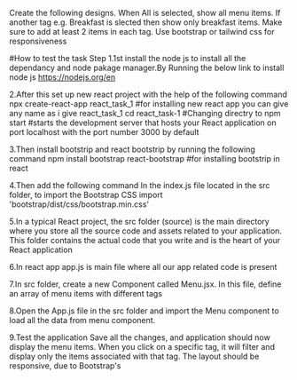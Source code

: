 Create the following designs. When All is selected, show all menu items. If another tag e.g. Breakfast is slected then show only breakfast items. Make sure to add at least 2 items in each tag. Use bootstrap or tailwind css for responsiveness

#How to test the task Step 1.1st install the node js to install all the dependancy and node pakage manager.By Running the below link to install node js https://nodejs.org/en

2.After this set up new react project with the help of the following command npx create-react-app react_task_1 #for installing new react app you can give any name as i give react_task_1 cd react_task-1 #Changing directry to npm start #starts the development server that hosts your React application on port localhost with the port number 3000 by default

3.Then install bootstrip and react bootstrip by running the following command npm install bootstrap react-bootstrap #for installing bootstrip in react

4.Then add the following command In the index.js file located in the src folder, to import the Bootstrap CSS import 'bootstrap/dist/css/bootstrap.min.css'

5.In a typical React project, the src folder (source) is the main directory where you store all the source code and assets related to your application. This folder contains the actual code that you write and is the heart of your React application

6.In react app app.js is main file where all our app related code is present

7.In src folder, create a new Component called Menu.jsx. In this file, define an array of menu items with different tags

8.Open the App.js file in the src folder and import the Menu component to load all the data from menu component.

9.Test the application Save all the changes, and application should now display the menu items. When you click on a specific tag, it will filter and display only the items associated with that tag. The layout should be responsive, due to Bootstrap's

